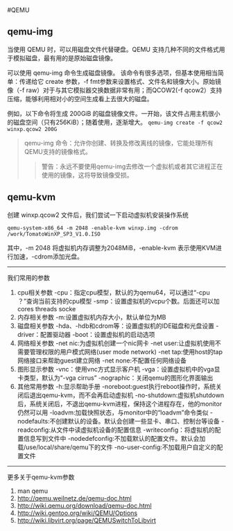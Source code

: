 #QEMU

## qemu-img
当使用 QEMU 时，可以用磁盘文件代替硬盘。QEMU 支持几种不同的文件格式用于模拟磁盘，最有用的是原始磁盘镜像。

可以使用 qemu-img 命令生成磁盘镜像。
该命令有很多选项，但基本使用相当简单：传递给它 create 参数，-f fmt参数来设置格式、文件名和镜像大小。原始镜像（-f raw）对于与其它模拟器交换数据非常有用；而QCOW2(-f qcow2）支持压缩，能够利用相对小的空间生成看上去很大的磁盘。

例如，以下命令将生成 200GiB 的磁盘镜像文件。一开始，该文件占用主机很小的磁盘空间（只有256KiB）；随着使用，逐渐增大。
`qemu-img create -f qcow2 winxp.qcow2 200G`

>qemu-img 命令：允许你创建、转换及修改离线的镜像，它能处理所有QEMU支持的镜像格式。
  >> 警告：永远不要使用qemu-img去修改一个虚拟机或者其它进程正在使用的镜像，这将导致镜像受损。

## qemu-kvm
创建 winxp.qcow2 文件后，我们尝试一下启动虚拟机安装操作系统

`qemu-system-x86_64 -m 2048 -enable-kvm winxp.img -cdrom /work/TomatoWinXP_SP3_V1.0.ISO`

其中，-m 2048 将虚拟机内存调整为2048MiB，-enable-kvm 表示使用KVM进行加速，-cdrom添加光盘。

-----------
我们常用的参数

1. cpu相关参数 
    -cpu：指定cpu模型，默认的为qemu64，可以通过“-cpu ？”查询当前支持的cpu模型 
    -smp：设置虚拟机的vcpu个数。后面还可以加cores threads socke
2. 内存相关参数 
    -m:设置虚拟机内存大小，默认单位为MB 
3. 磁盘相关参数 
    -hda、-hdb和cdrom等：设置虚拟机的IDE磁盘和光盘设置 
    -driver：配置驱动器 
    -boot：设置虚拟机的启动选项 
4. 网络相关参数 
    -net nic:为虚拟机创建一个nic网卡 
    -net user:让虚拟机使用不需要管理权限的用户模式网络(user mode network) 
    -net tap:使用host的tap网络接口来帮助guest建立网络 
    -net none:不配置任何网络设备 
5. 图形显示参数 
    -vnc：使用vnc方式显示客户机 
    -vga：设置虚拟机中的vga显卡类型，默认为“-vga cirrus” 
    -nographic：关闭qemu的图形化界面输出 
6. 其他常用参数 
    -h:显示帮助手册 
    -noreboot:guest执行reboot操作时，系统关闭后退出qemu-kvm，而不会再启动虚拟机 
    -no-shutdown:虚拟机shutdown后，系统关闭后，不退出qemu-kvm进程，保持这个进程存在，他的monitor仍然可以用 
    -loadvm:加载快照状态，与monitor中的“loadvm”命令类似 
    -nodefaults:不创建默认的设备。默认会创建一些显卡、串口、控制台等设备 
    -readconfig:从文件中读虚拟机设备的配置信息 
    -writeconfig：将虚拟机的配置信息写到文件中 
    -nodedefconfig:不加载默认的配置文件。默认会加载/use/local/share/qemu下的文件 
    -no-user-config:不加载用户自定义的配置文件 

----
更多关于qemu-kvm参数

1. man qemu 
2. http://qemu.weilnetz.de/qemu-doc.html 
3. http://wiki.qemu.org/download/qemu-doc.html 
4. http://wiki.gentoo.org/wiki/QEMU/Options 
5. http://wiki.libvirt.org/page/QEMUSwitchToLibvirt 
